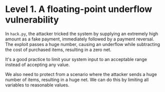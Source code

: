 # Level 1. A floating-point underflow vulnerability

In `hack.py`, the attacker tricked the system by supplying an extremely high amount as a fake payment,
immediately followed by a payment reversal. The exploit passes a huge number, causing an underflow while subtracting the cost of purchased items, resulting in a zero net.

It's a good practice to limit your system input to an acceptable range instead of accepting any value.

We also need to protect from a scenario where the attacker sends a huge number of items, resulting in
a huge net. We can do this by limiting all variables to reasonable values.
